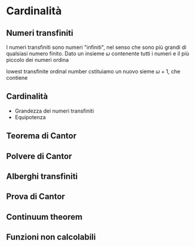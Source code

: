 # Cardinalità
## Numeri transfiniti
I numeri transfiniti sono numeri "infiniti", nel senso che sono più grandi di qualsiasi numero finito. 
Dato un insieme $\omega$ contenente tutti i numeri e il più piccolo dei numeri ordina

lowest transfinite ordinal number
 cstituiamo un nuovo sieme $\omega + 1$, che contiene


## Cardinalità
- Grandezza dei numeri transfiniti
- Equipotenza

## Teorema di Cantor

## Polvere di Cantor

## Alberghi transfiniti

## Prova di Cantor

## Continuum theorem

## Funzioni non calcolabili